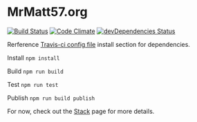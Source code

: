 # MrMatt57.org

[![Build Status](https://travis-ci.org/MrMatt57/MrMatt.io.svg?branch=master)](https://travis-ci.org/MrMatt57/MrMatt.io)
[![Code Climate](https://codeclimate.com/github/MrMatt57/MrMatt.io/badges/gpa.svg)](https://codeclimate.com/github/MrMatt57/MrMatt.io)
[![devDependencies Status](https://david-dm.org/mrmatt57/mrmatt.io/dev-status.svg)](https://david-dm.org/mrmatt57/mrmatt.io?type=dev)

Rerference [Travis-ci config file](/.travis.yml) install section for dependencies.

Install `npm install`

Build `npm run build`

Test `npm run test`

Publish `npm run build publish`

For now, check out the [Stack](https://mrmatt.io/stack/) page for more details.